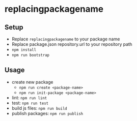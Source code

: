 # replacingpackagename

<!-- [![lerna](https://img.shields.io/badge/maintained%20with-lerna-cc00ff.svg)](https://lerna.js.org/ -->

## Setup

- Replace `replacingpackagename` to your package name
- Replace package.json repository.url to your repository path
- `npm install`
- `npm run bootstrap`

## Usage

- create new package
  - `npm run create <package-name>`
  - `npm run init-package <package-name>`
- lint: `npm run lint`
- test: `npm run test`
- build js files: `npm run build`
- publish packages: `npm run publish`
